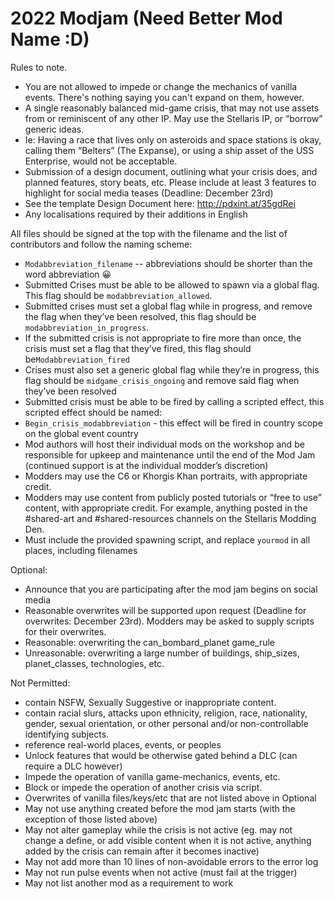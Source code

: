 # 2022 Modjam (Need Better Mod Name :D)
Rules to note.

- You are not allowed to impede or change the mechanics of vanilla events. There's nothing saying you can't expand on them, however.
- A single reasonably balanced mid-game crisis, that may not use assets from or reminiscent of any other IP. May use the Stellaris IP, or “borrow” generic ideas.
- Ie: Having a race that lives only on asteroids and space stations is okay, calling them “Belters” (The Expanse), or using a ship asset of the USS Enterprise, would not be acceptable.
- Submission of a design document, outlining what your crisis does, and planned features, story beats, etc. Please include at least 3 features to highlight for social media teases (Deadline: December 23rd)
- See the template Design Document here: http://pdxint.at/35gdRei
- Any localisations required by their additions in English

All files should be signed at the top with the filename and the list of contributors and follow the naming scheme:
-  `Modabbreviation_filename` -- abbreviations should be shorter than the word abbreviation 😀
-  Submitted Crises must be able to be allowed to spawn via a global flag. This flag should be `modabbreviation_allowed`.
-  Submitted crises must set a global flag while in progress, and remove the flag when they’ve been resolved, this flag should be `modabbreviation_in_progress`. 
-  If the submitted crisis is not appropriate to fire more than once, the crisis must set a flag that they’ve fired, this flag should be`Modabbreviation_fired`
-  Crises must also set a generic global flag while they’re in progress, this flag should be `midgame_crisis_ongoing` and remove said flag when they’ve been resolved
-  Submitted crisis must be able to be fired by calling a scripted effect, this scripted effect should be named:
-  `Begin_crisis_modabbreviation` - this effect will be fired in country scope on the global event country
-  Mod authors will host their individual mods on the workshop and be responsible for upkeep and maintenance until the end of the Mod Jam (continued support is at the individual modder’s discretion)
-  Modders may use the C6 or Khorgis Khan portraits, with appropriate credit.
-  Modders may use content from publicly posted tutorials or “free to use” content, with appropriate credit. For example, anything posted in the #shared-art and #shared-resources channels on the Stellaris Modding Den.
-  Must include the provided spawning script, and replace `yourmod` in all places, including filenames

Optional:
-  Announce that you are participating after the mod jam begins on social media
-  Reasonable overwrites will be supported upon request (Deadline for overwrites: December 23rd). Modders may be asked to supply scripts for their overwrites.
-  Reasonable: overwriting the can_bombard_planet game_rule
-  Unreasonable: overwriting a large number of buildings, ship_sizes, planet_classes, technologies, etc. 

Not Permitted:
-  contain NSFW, Sexually Suggestive or inappropriate content. 
-  contain racial slurs, attacks upon ethnicity, religion, race, nationality, gender, sexual orientation, or other personal and/or non-controllable identifying subjects.
-  reference real-world places, events, or peoples
-  Unlock features that would be otherwise gated behind a DLC (can require a DLC however)
-  Impede the operation of vanilla game-mechanics, events, etc.
-  Block or impede the operation of another crisis via script.
-  Overwrites of vanilla files/keys/etc that are not listed above in Optional
-  May not use anything created before the mod jam starts (with the exception of those listed above)
-  May not alter gameplay while the crisis is not active (eg. may not change a define, or add visible content when it is not active, anything added by the crisis can remain after it becomes inactive)
-  May not add more than 10 lines of non-avoidable errors to the error log
-  May not run pulse events when not active (must fail at the trigger)
-  May not list another mod as a requirement to work
